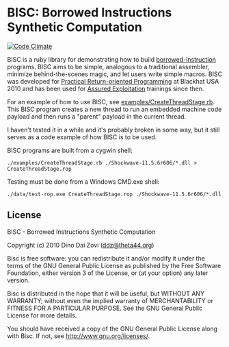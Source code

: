 # BISC: Borrowed Instructions Synthetic Computation

[![Code Climate](https://codeclimate.com/github/trailofbits/bisc.png)](https://codeclimate.com/github/trailofbits/bisc)

BISC is a ruby library for demonstrating how to build [borrowed-instruction](http://users.suse.com/~krahmer/no-nx.pdf) programs. BISC aims to be simple, analogous to a traditional assembler, minimize behind-the-scenes magic, and let users write simple macros. BISC was developed for [Practical Return-oriented Programming](http://www.trailofbits.com/research/#practical-rop) at Blackhat USA 2010 and has been used for [Assured Exploitation](http://www.trailofbits.com/training/#assured-exploitation) trainings since then. 

For an example of how to use BISC, see [examples/CreateThreadStage.rb](https://github.com/trailofbits/bisc/blob/master/examples/CreateThreadStage.rb). This
BISC program creates a new thread to run an embedded machine code
payload and then runs a "parent" payload in the current thread.

I haven't tested it in a while and it's probably broken in some way,
but it still serves as a code example of how BISC is to be used.

BISC programs are built from a cygwin shell:

    ./examples/CreateThreadStage.rb ./Shockwave-11.5.6r606/*.dll > CreateThreadStage.rop

Testing must be done from a Windows CMD.exe shell:

    ./data/test-rop.exe CreateThreadStage.rop ./Shockwave-11.5.6r606/*.dll

## License

BISC - Borrowed Instructions Synthetic Computation

Copyright (c) 2010 Dino Dai Zovi (ddz@theta44.org)

Bisc is free software: you can redistribute it and/or modify
it under the terms of the GNU General Public License as published by
the Free Software Foundation, either version 3 of the License, or
(at your option) any later version.

Bisc is distributed in the hope that it will be useful,
but WITHOUT ANY WARRANTY; without even the implied warranty of
MERCHANTABILITY or FITNESS FOR A PARTICULAR PURPOSE.  See the
GNU General Public License for more details.

You should have received a copy of the GNU General Public License
along with Bisc.  If not, see <http://www.gnu.org/licenses/>.
